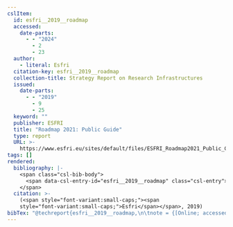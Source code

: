```yaml
---
cslItem:
  id: esfri__2019__roadmap
  accessed:
    date-parts:
      - - "2024"
        - 2
        - 23
  author:
    - literal: Esfri
  citation-key: esfri__2019__roadmap
  collection-title: Strategy Report on Research Infrastructures
  issued:
    date-parts:
      - - "2019"
        - 9
        - 25
  keyword: ""
  publisher: ESFRI
  title: "Roadmap 2021: Public Guide"
  type: report
  URL: >-
    https://www.esfri.eu/sites/default/files/ESFRI_Roadmap2021_Public_Guide_Public.pdf
tags: []
rendered:
  bibliography: |-
    <span class="csl-bib-body">
      <span data-csl-entry-id="esfri__2019__roadmap" class="csl-entry"><span class='author-bib'>Esfri</span>. <span class='date-bib'>(2019)</span>. <span class='title'><i><b><span style="font-style:normal;">Roadmap 2021: Public Guide</span></b></i></span> (Strategy Report on Research Infrastructures). ESFRI. <span class='URL'><a href='https://www.esfri.eu/sites/default/files/ESFRI_Roadmap2021_Public_Guide_Public.pdf'>LINK</a></span></span>
    </span>
  citation: >-
    (<span style="font-variant:small-caps;"><span
    style="font-variant:small-caps;">Esfri</span></span>, 2019)
bibTex: "@techreport{esfri__2019__roadmap,\n\tnote = {[Online; accessed 2024-02-23]},\n\tauthor = {{Esfri}},\n\tseries = {Strategy {Report} on {Research} {Infrastructures}},\n\tyear = {2019},\n\tmonth = {sep 25},\n\tinstitution = {ESFRI},\n\ttitle = {Roadmap 2021: Public {Guide}},\n}\n\n"
---
```


